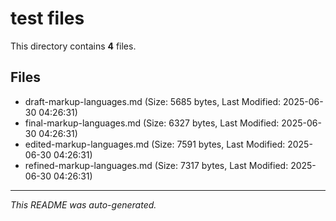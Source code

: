 # test files

This directory contains **4** files.

## Files

- draft-markup-languages.md (Size: 5685 bytes, Last Modified: 2025-06-30 04:26:31)
- final-markup-languages.md (Size: 6327 bytes, Last Modified: 2025-06-30 04:26:31)
- edited-markup-languages.md (Size: 7591 bytes, Last Modified: 2025-06-30 04:26:31)
- refined-markup-languages.md (Size: 7317 bytes, Last Modified: 2025-06-30 04:26:31)

---
*This README was auto-generated.*
